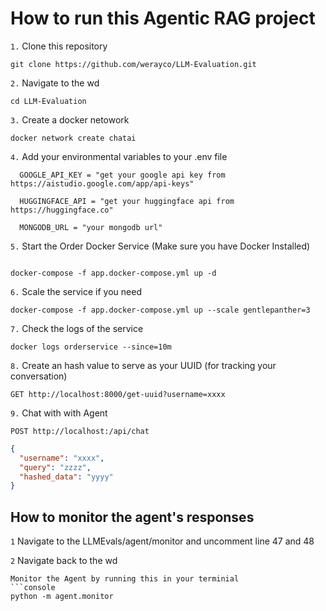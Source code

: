 # How to run this Agentic RAG project
`1.` Clone this repository
```console
git clone https://github.com/werayco/LLM-Evaluation.git
```
`2.` Navigate to the wd
```console
cd LLM-Evaluation
```

`3.` Create a docker netowork
```console
docker network create chatai
```

`4.` Add your environmental variables to your .env file
```console
  GOOGLE_API_KEY = "get your google api key from https://aistudio.google.com/app/api-keys"

  HUGGINGFACE_API = "get your huggingface api from https://huggingface.co"

  MONGODB_URL = "your mongodb url"
```

`5.` Start the Order Docker Service (Make sure you have Docker Installed)
```console

docker-compose -f app.docker-compose.yml up -d
```

`6.` Scale the service if you need
```console
docker-compose -f app.docker-compose.yml up --scale gentlepanther=3
```
`7.` Check the logs of the service
```console
docker logs orderservice --since=10m
```

`8.` Create an hash value to serve as your UUID (for tracking your conversation)

```console
GET http://localhost:8000/get-uuid?username=xxxx
```

`9.` Chat with with Agent
```console
POST http://localhost:/api/chat
```
```json
{
  "username": "xxxx",
  "query": "zzzz",
  "hashed_data": "yyyy"
}
```


## How to monitor the agent's responses
`1`  Navigate to the LLMEvals/agent/monitor and uncomment line 47 and 48

`2` Navigate back to the wd
```
Monitor the Agent by running this in your terminial
```console
python -m agent.monitor
```



